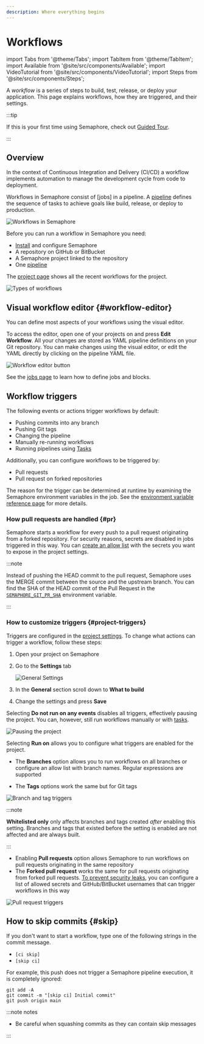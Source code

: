 ```yaml
---
description: Where everything begins
---
```


# Workflows

import Tabs from '@theme/Tabs';
import TabItem from '@theme/TabItem';
import Available from '@site/src/components/Available';
import VideoTutorial from '@site/src/components/VideoTutorial';
import Steps from '@site/src/components/Steps';

A *workflow* is a series of steps to build, test, release, or deploy your application. This page explains workflows, how they are triggered, and their settings.

:::tip

If this is your first time using Semaphore, check out [Guided Tour](../getting-started/guided-tour).

:::

## Overview

In the context of Continuous Integration and Delivery (CI/CD) a workflow implements automation to manage the development cycle from code to deployment.

Workflows in Semaphore consist of [jobs] in a pipeline. A [pipeline](./pipelines) defines the sequence of tasks to achieve goals like build, release, or deploy to production.

![Workflows in Semaphore](./img/workflows.jpg)

Before you can run a workflow in Semaphore you need:

- [Install](../getting-started/install) and configure Semaphore
- A repository on GitHub or BitBucket
- A Semaphore project linked to the repository
- One [pipeline](./pipelines)

The [project page](./projects#view-projects) shows all the recent workflows for the project. 

![Types of workflows](./img/workflow-types.jpg)

## Visual workflow editor {#workflow-editor}

You can define most aspects of your workflows using the visual editor. 

To access the editor, open one of your projects on and press **Edit Workflow**. All your changes are stored as YAML pipeline definitions on your Git repository. You can make changes using the visual editor, or edit the YAML directly by clicking on the pipeline YAML file.

![Workflow editor button](./img/workflow-editor.jpg)

See the [jobs page](./jobs) to learn how to define jobs and blocks.

## Workflow triggers

The following events or actions trigger workflows by default:

- Pushing commits into any branch
- Pushing Git tags
- Changing the pipeline
- Manually re-running workflows 
- Running pipelines using [Tasks](./tasks)

Additionally, you can configure workflows to be triggered by:

- Pull requests
- Pull request on forked repositories

The reason for the trigger can be determined at runtime by examining the Semaphore environment variables in the job. See the [environment variable reference page](../reference/env-vars#semaphore) for more details.

### How pull requests are handled {#pr}

Semaphore starts a workflow for every push to a pull request originating from a forked repository. For security reasons, secrets are disabled in jobs triggered in this way. You can [create an allow list](#project-triggers) with the secrets you want to expose in the project settings.

:::note

Instead of pushing the HEAD commit to the pull request, Semaphore uses the MERGE commit between the source and the upstream branch. You can find the SHA of the HEAD commit of the Pull Request in the [`SEMAPHORE_GIT_PR_SHA`](../reference/env-vars#pr-sha) environment variable.

:::

### How to customize triggers {#project-triggers}

Triggers are configured in the [project settings](./projects#general). To change what actions can trigger a workflow, follow these steps:

<Steps>

1. Open your project on Semaphore
2. Go to the **Settings** tab

    ![General Settings](./img/project-settings.jpg)

3. In the **General** section scroll down to **What to build**
4. Change the settings and press **Save**

</Steps>

Selecting **Do not run on any events** disables all triggers, effectively pausing the project. You can, however, still run workflows manually or with [tasks](./tasks).

![Pausing the project](./img/pause-project.jpg)

Selecting **Run on** allows you to configure what triggers are enabled for the project.

- The **Branches** option allows you to run workflows on all branches or configure an allow list with branch names. Regular expressions are supported

- The **Tags** options work the same but for Git tags

![Branch and tag triggers](./img/project-general-settings-2.jpg)

:::note

**Whitelisted only** only affects branches and tags created *after* enabling this setting. Branches and tags that existed before the setting is enabled are not affected and are always built.

:::

- Enabling **Pull requests** option allows Semaphore to run workflows on pull requests originating in the same repository
- The **Forked pull request** works the same for pull requests originating from forked pull requests. [To prevent security leaks](#pr), you can configure a list of allowed secrets and GitHub/BitBucket usernames that can trigger workflows in this way
  
![Pull request triggers](./img/project-general-settings-3.jpg)


## How to skip commits {#skip}

If you don't want to start a workflow, type one of the following strings in the commit message. 

- `[ci skip]`
- `[skip ci]`


For example, this push does not trigger a Semaphore pipeline execution, it is completely ignored:

```shell title="Skipping a commit"
git add -A
git commit -m "[skip ci] Initial commit"
git push origin main
```

:::note notes

- Be careful when squashing commits as they can contain skip messages

:::
